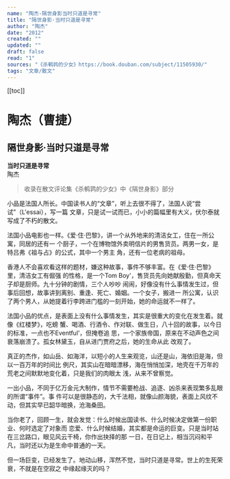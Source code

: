 ```yaml
---
name: "陶杰-隔世身影当时只道是寻常"
title: "隔世身影·当时只道是寻常"
author: "陶杰"
date: "2012"
created: ""
updated: ""
draft: false
read: "1"
sources: "《杀鹌鹑的少女》https://book.douban.com/subject/11505930/"
tags: "文章/散文"
---
```


[[toc]]

# 陶杰（曹捷）

## 隔世身影·当时只道是寻常

**当时只道是寻常**  
陶杰  

> 收录在散文评论集《杀鹌鹑的少女》中《隔世身影》部分

小品是法国人所长。中国读书人的“文章”，听上去很不得了，法国人说“尝试”（L'essai），写一篇
文章，只是试一试而已，小小的篇幅里有大义，伏尔泰就写成了不朽的散文。

法国小品电影也一样。《爱·住·巴黎》，讲一个从外地来的清洁女工，住在一所公寓，同居的还有一
个厨子，一个在博物馆外卖明信片的男售货员。两男一女，是特吕弗《祖与占》的公式，其中一个男主
角，还有一位老病的祖母。

香港人不会喜欢看这样的题材，嫌这种故事，事件不够丰富。在《爱·住·巴黎》里，清洁女工有倔强
的性格，是一个Tom Boy'，售货员先向她献殷勤，但真命天子却是厨师。九十分钟的剧情，三个人吵吵
闹闹，好像没有什么事情发生过，但事后回想，故事讲到离别、重逢、死亡、婚姻。一个女子，搬进一
所公寓，认识了两个男人，从她提着行李跨进门槛的一刻开始，她的命运就不一样了。

法国小品的优点，是表面上没有什么事情发生，其实是很重大的变化在发生着。就像《红楼梦》，吃螃
蟹、喝酒、行酒令、作对联、做生日，八十回的故事，以今日的标准，一点也不Eventful’，但掩卷追
思，一个家族帝国，原来在不动声色之间衰落崩溃了。孤女林黛玉，自从进门贾府之后，她的生命从此
改观了。

真正的杰作，如山岳、如海洋，以短小的人生来观览，山还是山，海依旧是海，但以一百万年的时间比
例尺，其实山在暗暗漂移，海在悄悄加深，地壳在千万年的荒老之间默默地变化着，只是我们的肉眼太
浅，从来不曾察觉。

一出小品，不同于亿万金元大制作，情节不需要枪战、追逐、凶杀来表现繁多乱眼的所谓“事件”。事
件可以是很静态的，大千法相，就像山颜海貌，表面上风纹不动，但其实早已韶华暗换，沧海桑田。

当你老了，回顾一生，就会发觉：什么时候出国读书、什么时候决定做第一份职业、何时选定了对象而
恋爱、什么时候结婚，其实都是命运的巨变。只是当时站在三岔路口，眼见风云干椅，你作出抉择的那
一日，在日记上，相当沉闷和平凡，当时还以为是生命中普通的一天。

但一场巨变，已经发生了。地动山移，浑然不觉，当时只道是寻常。世上的生死荣衰，不就是在空寂之
中缘起缘灭的吗？
